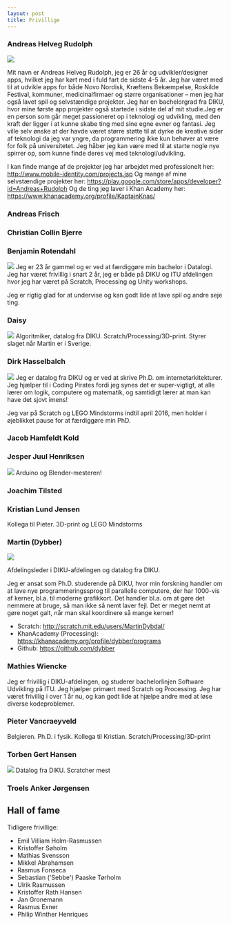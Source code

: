 ```yaml
---
layout: post
title: Frivillige
---
```


### Andreas Helveg Rudolph
<a href="/images/frivillige/andreas.jpg"><img src="/images/frivillige/andreas.jpg" class="frivillig" /></a>

Mit navn er Andreas Helveg Rudolph, jeg er 26 år og udvikler/designer
apps, hvilket jeg har kørt med i fuld fart de sidste 4-5 år.  Jeg har
været med til at udvikle apps for både Novo Nordisk, Kræftens
Bekæmpelse, Roskilde Festival, kommuner, medicinalfirmaer og større
organisationer – men jeg har også lavet spil og selvstændige
projekter. Jeg har en bachelorgrad fra DIKU, hvor mine første app
projekter også startede i sidste del af mit studie.Jeg er en person
som går meget passioneret op i teknologi og udvikling, med den kraft
der ligger i at kunne skabe ting med sine egne evner og fantasi. Jeg
ville selv ønske at der havde været større støtte til at dyrke de
kreative sider af teknologi da jeg var yngre, da programmering ikke
kun behøver at være for folk på universitetet. Jeg håber jeg kan være
med til at starte nogle nye spirrer op, som kunne finde deres vej med
teknologi/udvikling.

I kan finde mange af de projekter jeg har arbejdet med professionelt her:
<http://www.mobile-identity.com/projects.jsp>
Og mange af mine selvstændige projekter her:
<https://play.google.com/store/apps/developer?id=Andreas+Rudolph>
Og de ting jeg laver i Khan Academy her:
<https://www.khanacademy.org/profile/KaptajnKnas/>

### Andreas Frisch

### Christian Collin Bjerre

### Benjamin Rotendahl
<a href="/images/frivillige/benjamin_rotendahl.jpg"><img src="/images/frivillige/benjamin_rotendahl.jpg" class="frivillig" /></a>
Jeg er 23 år gammel og er ved at færdiggøre min bachelor i Datalogi.
Jeg har været frivillig i snart 2 år, jeg er både på DIKU og ITU afdelingen hvor
jeg har været på Scratch, Processing og Unity workshops.

Jeg er rigtig glad for at undervise og kan godt lide at lave spil og andre seje
ting.

### Daisy
<a href="/images/frivillige/daisy.jpg"><img src="/images/frivillige/daisy.jpg" class="frivillig" /></a>
Algoritmiker, datalog fra DIKU. Scratch/Processing/3D-print. Styrer
slaget når Martin er i Sverige.

### Dirk Hasselbalch
<a href="/images/frivillige/dirk.jpg"><img src="/images/frivillige/dirk.jpg" class="frivillig" /></a>
Jeg er datalog fra DIKU og er ved at skrive Ph.D. om internetarkitekturer.
Jeg hjælper til i Coding Pirates fordi jeg synes det er super-vigtigt, at
alle lærer om logik, computere og matematik, og samtidigt lærer at man kan
have det sjovt imens!

Jeg var på Scratch og LEGO Mindstorms indtil april 2016, men holder i øjeblikket pause for at færdiggøre min PhD.

### Jacob Hamfeldt Kold

### Jesper Juul Henriksen
<a href="/images/frivillige/jesper.jpg"><img src="/images/frivillige/jesper.jpg" class="frivillig" /></a>
Arduino og Blender-mesteren!

### Joachim Tilsted

### Kristian Lund Jensen
Kollega til Pieter. 3D-print og LEGO Mindstorms

### Martin (Dybber)
<a href="/images/frivillige/martindybdal.jpg"><img src="/images/frivillige/martindybdal.jpg" class="frivillig" /></a>

Afdelingsleder i DIKU-afdelingen og datalog fra DIKU.

Jeg er ansat som Ph.D. studerende på DIKU, hvor min forskning handler
om at lave nye programmeringssprog til parallelle computere, der har
1000-vis af kerner, bl.a. til moderne grafikkort. Det handler bl.a. om
at gøre det nemmere at bruge, så man ikke så nemt laver fejl. Det er
meget nemt at gøre noget galt, når man skal koordinere så mange
kerner!

 - Scratch: <http://scratch.mit.edu/users/MartinDybdal/>
 - KhanAcademy (Processing): <https://khanacademy.org/profile/dybber/programs>
 - Github: <https://github.com/dybber>

### Mathies Wiencke
<a href="/images/frivillige/Mathies.jpg"><im src="images/frivillige/Mathies.jpg" class="frivillig"/></a>
Jeg er frivillig i DIKU-afdelingen, og studerer bachelorlinjen Software Udvikling på ITU.
Jeg hjælper primært med Scratch og Processing.
Jeg har været frivillig i over 1 år nu, og kan godt lide at hjælpe andre med at løse diverse kodeproblemer. 

### Pieter Vancraeyveld
Belgieren. Ph.D. i fysik. Kollega til
Kristian. Scratch/Processing/3D-print

### Torben Gert Hansen
<a href="/images/frivillige/torben.jpg"><img src="/images/frivillige/torben.jpg" class="frivillig" /></a>
Datalog fra DIKU. Scratcher mest

### Troels Anker Jørgensen

## Hall of fame

Tidligere frivillige:

 * Emil Villiam Holm-Rasmussen
 * Kristoffer Søholm
 * Mathias Svensson
 * Mikkel Abrahamsen
 * Rasmus Fonseca
 * Sebastian ('Sebbe') Paaske Tørholm
 * Ulrik Rasmussen
 * Kristoffer Rath Hansen
 * Jan Gronemann
 * Rasmus Exner
 * Philip Winther Henriques

